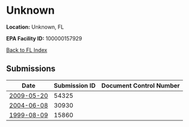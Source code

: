 # Unknown

**Location:** Unknown, FL

**EPA Facility ID:** 100000157929

[Back to FL Index](../../index.md)

## Submissions

| Date | Submission ID | Document Control Number |
|------|--------------|-------------------------|
| [2009-05-20](submissions/54325.md) | 54325 |  |
| [2004-06-08](submissions/30930.md) | 30930 |  |
| [1999-08-09](submissions/15860.md) | 15860 |  |
